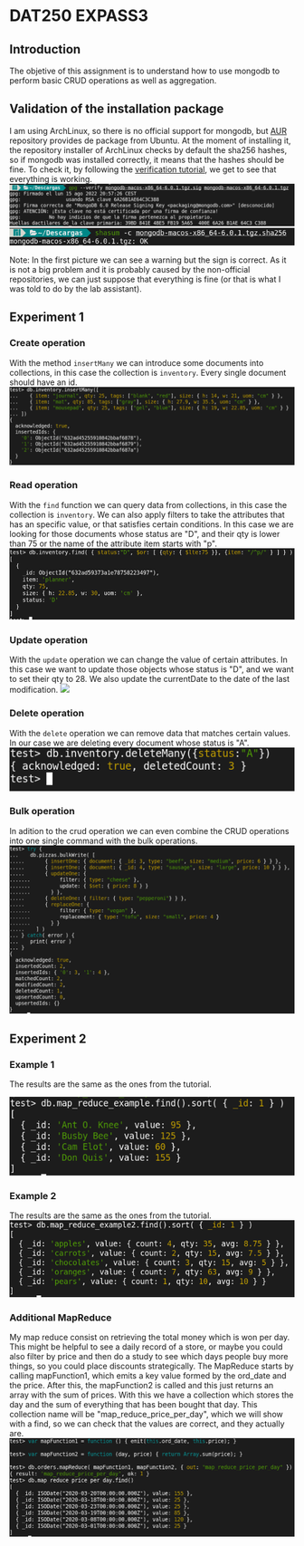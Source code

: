 # DAT250 EXPASS3
## Introduction
The objetive of this assignment is to understand how to use mongodb to perform basic CRUD operations as well as aggregation.

## Validation of the installation package
I am using ArchLinux, so there is no official support for mongodb, but [AUR](https://aur.archlinux.org/) repository provides de package from Ubuntu. At the moment of installing it, the repository installer of ArchLinux checks by default the sha256 hashes, so if mongodb was installed correctly, it means that the hashes should be fine. To check it, by following the [verification tutorial](https://www.mongodb.com/docs/manual/tutorial/verify-mongodb-packages/), we get to see that everything is working.
![](imgs/verificationWithWarning.png)
![](imgs/verifyChecksum.png)

Note: In the first picture we can see a warning but the sign is correct. As it is not a big problem and it is probably caused by the non-official repositories, we can just suppose that everything is fine (or that is what I was told to do by the lab assistant).

## Experiment 1
### Create operation
With the method `insertMany` we can introduce some documents into collections, in this case the collection is `inventory`. Every single document should have an id.
![](imgs/createOperation.png)

### Read operation
With the `find` function we can query data from collections, in this case the collection is `inventory`. We can also apply filters to take the attributes that has an specific value, or that satisfies certain conditions. In this case we are looking for those documents whose status are "D", and their qty is lower than 75 or the name of the attribute item starts with "p".
![](imgs/findOperation.png)

### Update operation
With the `update` operation we can change the value of certain attributes. In this case we want to update those objects whose status is "D", and we want to set their qty to 28. We also update the currentDate to the date of the last modification. 
![](imgs/updateOperation.png)

### Delete operation
With the `delete` operation we can remove data that matches certain values. In our case we are deleting every document whose status is "A".
![](imgs/deleteOperation.png)

### Bulk operation
In adition to the crud operation we can even combine the CRUD operations into one single command with the bulk operations.
![](imgs/bulkOperation.png)


## Experiment 2
### Example 1
The results are the same as the ones from the tutorial.

![](imgs/experiment2_1Succesful.png)

### Example 2
The results are the same as the ones from the tutorial.
![](imgs/experiment2Succesful.png)

### Additional MapReduce 
My map reduce consist on retrieving the total money which is won per day. This might be helpful to see a daily record of a store, or maybe you could also filter by price and then do a study to see which days people buy more things, so you could place discounts strategically.
The MapReduce starts by calling mapFunction1, which emits a key value formed by the ord_date and the price. After this, the mapFunction2 is called and this just returns an array with the sum of prices. With this we have a collection which stores the day and the sum of everything that has been bought that day. This collection name will be "map_reduce_price_per_day", which we will show with a find, so we can check that the values are correct, and they actually are.
![](imgs/totalMoneyPerDay.png)
